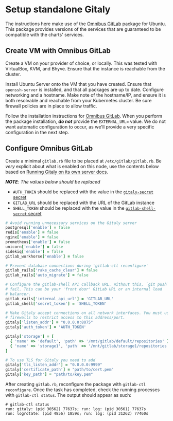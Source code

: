 # Setup standalone Gitaly

The instructions here make use of the [Omnibus GitLab][] package for Ubuntu. This package provides versions of the services that are guaranteed to be compatible with the charts' services.

## Create VM with Omnibus GitLab

Create a VM on your provider of choice, or locally. This was tested with VirtualBox, KVM, and Bhyve.
Ensure that the instance is reachable from the cluster.

Install Ubuntu Server onto the VM that you have created. Ensure that `openssh-server` is installed, and that all packages are up to date.
Configure networking and a hostname. Make note of the hostname/IP, and ensure it is both resolvable and reachable from your Kubernetes cluster.
Be sure firewall policies are in place to allow traffic.

Follow the installation instructions for [Omnibus GitLab][]. When you perform the package installation, **_do not_** provide the `EXTERNAL_URL=` value. We do not want automatic configuration to occur, as we'll provide a very specific configuration in the next step.

## Configure Omnibus GitLab

Create a minimal `gitlab.rb` file to be placed at `/etc/gitlab/gitlab.rb`. Be _very_ explicit about what is enabled on this node, use the contents below based on [Running Gitaly on its own server docs](https://docs.gitlab.com/ce/administration/gitaly/#running-gitaly-on-its-own-server).

_**NOTE**: The values below should be replaced_

- `AUTH_TOKEN` should be replaced with the value in the [`gitaly-secret` secret][gitaly-secret]
- `GITLAB_URL` should be replaced with the URL of the GitLab instance
- `SHELL_TOKEN` should be replaced with the value in the [`gitlab-shell-secret` secret](../../installation/secrets.md#gitlab-shell-secret)

<!--
updates to following example must also be made at
https://gitlab.com/gitlab-org/gitlab-ce/blob/master/doc/administration/gitaly/index.md#gitaly-server-configuration
-->

```Ruby
# Avoid running unnecessary services on the Gitaly server
postgresql['enable'] = false
redis['enable'] = false
nginx['enable'] = false
prometheus['enable'] = false
unicorn['enable'] = false
sidekiq['enable'] = false
gitlab_workhorse['enable'] = false

# Prevent database connections during 'gitlab-ctl reconfigure'
gitlab_rails['rake_cache_clear'] = false
gitlab_rails['auto_migrate'] = false

# Configure the gitlab-shell API callback URL. Without this, `git push` will
# fail. This can be your 'front door' GitLab URL or an internal load
# balancer.
gitlab_rails['internal_api_url'] = 'GITLAB_URL'
gitlab_shell['secret_token'] = 'SHELL_TOKEN'

# Make Gitaly accept connections on all network interfaces. You must use
# firewalls to restrict access to this address/port.
gitaly['listen_addr'] = "0.0.0.0:8075"
gitaly['auth_token'] = 'AUTH_TOKEN'

gitaly['storage'] = [
  { 'name' => 'default', 'path' => '/mnt/gitlab/default/repositories' },
  { 'name' => 'storage1', 'path' => '/mnt/gitlab/storage1/repositories' },
]

# To use TLS for Gitaly you need to add
gitaly['tls_listen_addr'] = "0.0.0.0:9999"
gitaly['certificate_path'] = "path/to/cert.pem"
gitaly['key_path'] = "path/to/key.pem"
```

After creating `gitlab.rb`, reconfigure the package with `gitlab-ctl reconfigure`. Once the task has completed, check the running processes with `gitlab-ctl status`. The output should appear as such:

```
# gitlab-ctl status
run: gitaly: (pid 30562) 77637s; run: log: (pid 30561) 77637s
run: logrotate: (pid 4856) 1859s; run: log: (pid 31262) 77460s
```

[Omnibus GitLab]: https://about.gitlab.com/install/#ubuntu
[gitaly-secret]: ../../installation/secrets.md#gitaly-secret
